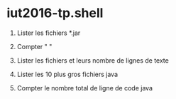 # iut2016-tp.shell

1) Lister les fichiers *.jar

2) Compter " "

3) Lister les fichiers et leurs nombre de lignes de texte

4) Lister les 10 plus gros fichiers java

5) Compter le nombre total de ligne de code java
